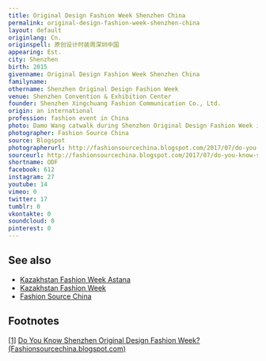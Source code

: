```yaml
---
title: Original Design Fashion Week Shenzhen China
permalink: original-design-fashion-week-shenzhen-china
layout: default
originlang: Cn.
originspell: 原创设计时装周深圳中国
appearing: Est.
city: Shenzhen
birth: 2015
givenname: Original Design Fashion Week Shenzhen China
familyname:
othername: Shenzhen Original Design Fashion Week
venue: Shenzhen Convention & Exhibition Center
founder: Shenzhen Xingchuang Fashion Communication Co., Ltd.
origin: an international
profession: fashion event in China
photo: Damo Wang catwalk during Shenzhen Original Design Fashion Week in 2017
photographer: Fashion Source China
source: Blogspot
photographerurl: http://fashionsourcechina.blogspot.com/2017/07/do-you-know-shenzhen-original-design.html
sourceurl: http://fashionsourcechina.blogspot.com/2017/07/do-you-know-shenzhen-original-design.html
shortname: ODF
facebook: 612
instagram: 27
youtube: 14
vimeo: 0
twitter: 17
tumblr: 0
vkontakte: 0
soundcloud: 0
pinterest: 0
---
```



## See also

+ [Kazakhstan Fashion Week Astana](kazakhstan-fashion-week-astana)
+ [Kazakhstan Fashion Week](kazakhstan-fashion-week)
+ [Fashion Source China](fashion-source-china)

## Footnotes

[[1]](#a1) <span id="f1"></span> [Do You Know Shenzhen Original Design Fashion Week? (Fashionsourcechina.blogspot.com)](http://fashionsourcechina.blogspot.com/2017/07/do-you-know-shenzhen-original-design.html)
